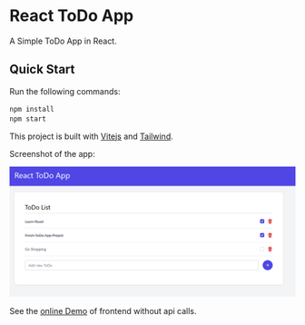 # React ToDo App

A Simple ToDo App in React.

## Quick Start

Run the following commands:

```bash
npm install
npm start
```

This project is built with [Vitejs](https://vitejs.dev/) and [Tailwind](https://tailwindcss.com/).

Screenshot of the app:

![Screenshot](screenshot.png)

See the [online Demo](https://todo-app.tatasadi.com) of frontend without api calls.
